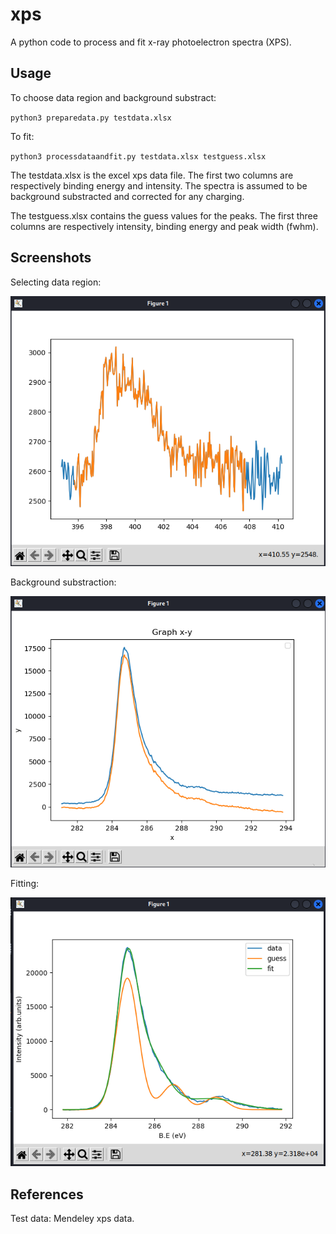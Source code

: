 # xps
A python code to process and fit x-ray photoelectron spectra (XPS).

## Usage
To choose data region and background substract:

`python3 preparedata.py testdata.xlsx`

To fit:

`python3 processdataandfit.py testdata.xlsx testguess.xlsx`

The testdata.xlsx is the excel xps data file.  The first two columns are respectively binding energy and intensity.  The spectra is assumed to be background substracted and corrected for any charging.

The testguess.xlsx contains the guess values for the peaks.  The first three columns are respectively intensity, binding energy and peak width (fwhm).

## Screenshots
Selecting data region:

![alt text](https://github.com/jithesh82/xps/blob/main/select.png)

Background substraction:

![alt text](https://github.com/jithesh82/xps/blob/main/selectbgsub.png)

Fitting:

![alt text](https://github.com/jithesh82/xps/blob/main/fitexample.png)

## References
Test data:  Mendeley xps data.  
